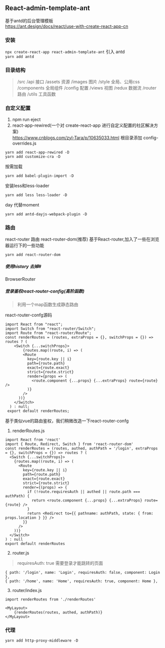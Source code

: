 ## React-admin-template-ant
基于antd的后台管理模板  
https://ant.design/docs/react/use-with-create-react-app-cn

### 安装
`npx create-react-app react-admin-template-ant`
引入 antd  
`yarn add antd`

### 目录结构

>/src
>    /api 接口
>    /assets 资源
>       /images 图片
>       /style 全局、公用css
>   /components 全局组件
>   /config 配置
>   /views 视图
>   /redux 数据流
>   /router 路由
>   /utils 工具函数

### 自定义配置
1. npm run eject
2. react-app-rewired(一个对 create-react-app 进行自定义配置的社区解决方案)  
https://www.cnblogs.com/zyl-Tara/p/10635033.html
根目录添加 config-overrides.js  
```
yarn add react-app-rewired -D
yarn add customize-cra -D
```

按需加载  
```
yarn add babel-plugin-import -D
```

安装less和less-loader  
```
yarn add less less-loader -D
```

day 代替moment
```
yarn add antd-dayjs-webpack-plugin -D
```

### 路由
react-router 路由
react-router-dom(推荐)  基于React-router,加入了一些在浏览器运行下的一些功能
```
yarn add react-router-dom
```

##### 使用history 去掉#  
BrowserRouter

##### 登录鉴权react-router-config(高阶函数)
>利用一个map函数生成静态路由

react-router-confg源码  
```
import React from "react";
import Switch from "react-router/Switch";
import Route from "react-router/Route";
const renderRoutes = (routes, extraProps = {}, switchProps = {}) =>
routes ? (
    <Switch {...switchProps}>
        {routes.map((route, i) => ( 
        <Route
          key={route.key || i}
          path={route.path}
          exact={route.exact}
          strict={route.strict}
          render={props => (
            <route.component {...props} {...extraProps} route={route} />
          )}
        />
      ))}
    </Switch>
  ) : null;
 export default renderRoutes;
```

基于类似vue的路由鉴权，我们稍微改造一下react-router-confg  
1. renderRoutes.js
```
import React from 'react'
import { Route, Redirect, Switch } from 'react-router-dom'
const renderRoutes = (routes, authed, authPath = '/login', extraProps = {}, switchProps = {}) => routes ? (
  <Switch {...switchProps}>
    {routes.map((route, i) => (
      <Route
        key={route.key || i}
        path={route.path}
        exact={route.exact}
        strict={route.strict}
        render={(props) => {
          if (!route.requiresAuth || authed || route.path === authPath) {
            return <route.component {...props} {...extraProps} route={route} />
          }
          return <Redirect to={{ pathname: authPath, state: { from: props.location } }} />
        }}
      />
    ))}
  </Switch>
) : null
export default renderRoutes
```

2. router.js
>requiresAuth: true 需要登录才能跳转的页面
```
{ path: '/login', name: 'Login', requiresAuth: false, component: Login },
{ path: '/home', name: 'Home', requiresAuth: true, component: Home },
```

3. router/index.js
```
import renderRoutes from './renderRoutes'

<MyLayout>
    {renderRoutes(routes, authed, authPath)}
</MyLayout>
```


### 代理
```
yarn add http-proxy-middleware -D
```



